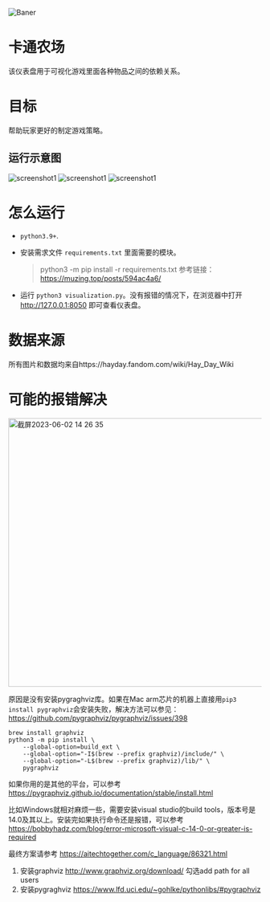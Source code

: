 ![Baner](./assets/logo/Banner.png "Banner")
# 卡通农场
该仪表盘用于可视化游戏里面各种物品之间的依赖关系。

# 目标

帮助玩家更好的制定游戏策略。

## 运行示意图

![screenshot1](./screenshots/screenshot1.png "opt title")
![screenshot1](./screenshots/screenshot2.png "opt title")
![screenshot1](./screenshots/screenshot3.png "opt title")

# 怎么运行

- `python3.9+`.

- 安装需求文件 `requirements.txt` 里面需要的模块。

  > python3 -m pip install -r requirements.txt 参考链接：https://muzing.top/posts/594ac4a6/

- 运行 `python3 visualization.py`。没有报错的情况下，在浏览器中打开 http://127.0.0.1:8050 即可查看仪表盘。

  


# 数据来源

所有图片和数据均来自https://hayday.fandom.com/wiki/Hay_Day_Wiki


# 可能的报错解决

<img width="535" alt="截屏2023-06-02 14 26 35" src="https://github.com/fancyfsz/HayDayDashboard/assets/16755699/a2751aa9-f935-4ab4-9d98-55798577b8d7">


原因是没有安装pygraghviz库。如果在Mac arm芯片的机器上直接用`pip3 install pygraphviz`会安装失败，解决方法可以参见：https://github.com/pygraphviz/pygraphviz/issues/398

```
brew install graphviz
python3 -m pip install \
    --global-option=build_ext \
    --global-option="-I$(brew --prefix graphviz)/include/" \
    --global-option="-L$(brew --prefix graphviz)/lib/" \
    pygraphviz
```

如果你用的是其他的平台，可以参考 https://pygraphviz.github.io/documentation/stable/install.html 

比如Windows就相对麻烦一些，需要安装visual studio的build tools，版本号是14.0及其以上。安装完如果执行命令还是报错，可以参考 https://bobbyhadz.com/blog/error-microsoft-visual-c-14-0-or-greater-is-required

最终方案请参考 https://aitechtogether.com/c_language/86321.html

1. 安装graphviz http://www.graphviz.org/download/ 勾选add path for all users
2. 安装pygraghviz https://www.lfd.uci.edu/~gohlke/pythonlibs/#pygraphviz
